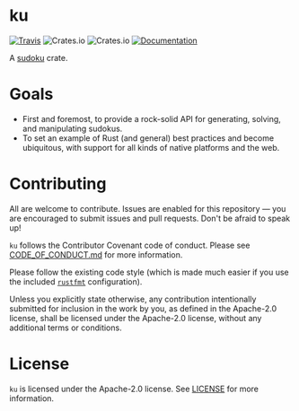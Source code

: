 # ku

[![Travis](https://travis-ci.org/Aehmlo/ku.svg?branch=master)](https://travis-ci.org/Aehmlo/ku)
![Crates.io](https://img.shields.io/crates/v/ku.svg)
![Crates.io](https://img.shields.io/crates/l/ku.svg)
[![Documentation](https://img.shields.io/badge/documentation-docs.rs-blue.svg)](https://docs.rs/ku)

A [sudoku](https://wikipedia.org/wiki/Sudoku) crate.

# Goals
* First and foremost, to provide a rock-solid API for generating, solving, and manipulating sudokus.
* To set an example of Rust (and general) best practices and become ubiquitous, with support for all kinds of native platforms and the web.

# Contributing
All are welcome to contribute. Issues are enabled for this repository — you are encouraged to submit issues and pull requests. Don't be afraid to speak up!

`ku` follows the Contributor Covenant code of conduct. Please see [CODE_OF_CONDUCT.md](CODE_OF_CONDUCT.md) for more information.

Please follow the existing code style (which is made much easier if you use the included [`rustfmt`](https://github.com/rust-lang-nursery/rustfmt) configuration). 

Unless you explicitly state otherwise, any contribution intentionally submitted for inclusion in the work by you, as defined in the Apache-2.0 license, shall be licensed under the Apache-2.0 license, without any additional terms or conditions.

# License
`ku` is licensed under the Apache-2.0 license. See [LICENSE](LICENSE) for more information.
